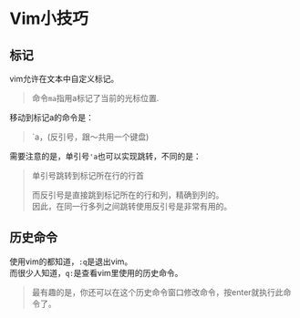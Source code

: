 Vim小技巧
=========

标记
----
vim允许在文本中自定义标记。  
> 命令`ma`指用a标记了当前的光标位置.  

移动到标记a的命令是：  
> \`a，(反引号，跟～共用一个键盘)  

需要注意的是，单引号`'a`也可以实现跳转，不同的是：  
> 单引号跳转到标记所在行的行首  
>
> 而反引号是直接跳到标记所在的行和列，精确到列的。  
> 因此，在同一行多列之间跳转使用反引号是非常有用的。  

历史命令
--------
使用vim的都知道，`:q`是退出vim。  
而很少人知道，`q:`是查看vim里使用的历史命令。  
> 最有趣的是，你还可以在这个历史命令窗口修改命令，按enter就执行此命令了。  
